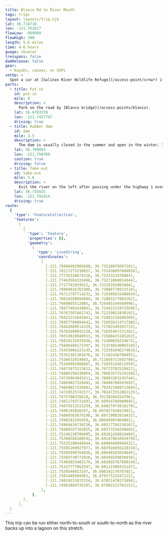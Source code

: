 ```yaml
---
title: Blanco Rd to River Mouth
tags: trips
layout: layouts/trip.njk
lat: 36.714710
lon: -121.761627
flowLow: -999999
flowHigh: 300
length: 5.6 miles
time: 4-6 hours
guage: chualar
tresspass: false
damRelease: false
gear:
  - Kayaks, canoes, or SUPs
setUp: >
  Spot a car at [Salinas River Wildlife Refuge](/access-point/srnwr) if going south-to-north, or [Blanco bridge](/access-points/blanco) if traveling north-to-south.
parts:
  - title: Put-in
    id: put-in
    mile: 0
    description: >
      Park on the road by [Blanco bridge](/access-points/blanco).
    lat: 36.6783378
    lon: -121.7437747
    driving: true
  - title: Rubber dam
    id: dam
    mile: 3.5
    description: >
      The dam is usually closed in the summer and open in the winter. If it is closed, do not attempt to go over the dam. There is an easy portage on river left around the dam, and clear buoys before the dam.
    lat: 36.709093
    lon: -121.750769
    caution: true
    driving: false
  - title: Take-out
    id: take-out
    mile: 5.6
    description: >
      Exit the river on the left after passing under the highway 1 overpass and a field on your left. You will be exiting at the [Salinas River Wildlife Refuge](/access-point/srnwr).
    lat: 36.735825
    lon: -121.791014
    driving: true
route:
  {
    'type': 'FeatureCollection',
    'features':
      [
        {
          'type': 'Feature',
          'properties': {},
          'geometry':
            {
              'type': 'LineString',
              'coordinates':
                [
                  [-121.78488492965698, 36.73228075607201],
                  [-121.78117275238037, 36.731438097896856],
                  [-121.77735328674316, 36.7323323470884],
                  [-121.77443504333498, 36.73271068014944],
                  [-121.7717742919922, 36.73226355905884],
                  [-121.76904916763306, 36.73088778552518],
                  [-121.76711797714233, 36.729305615486034],
                  [-121.76634550094604, 36.72801577883262],
                  [-121.7660665512085, 36.726485144560996],
                  [-121.76677465438841, 36.724421319715695],
                  [-121.76767587661743, 36.72259822830192],
                  [-121.76821231842041, 36.72043110108309],
                  [-121.76857709884642, 36.718556314717965],
                  [-121.76842689514159, 36.71702549191713],
                  [-121.76782608032228, 36.71635467231302],
                  [-121.76553010940553, 36.71580425185263],
                  [-121.76010131835938, 36.71460019334673],
                  [-121.75896406173707, 36.713740140003345],
                  [-121.75435066223145, 36.712501646274816],
                  [-121.75351381301878, 36.71162436780491],
                  [-121.7530632019043, 36.711056711692706],
                  [-121.75168991088867, 36.71035143613559],
                  [-121.74872875213622, 36.70723782520921],
                  [-121.74806356430054, 36.706635731191945],
                  [-121.74726963043211, 36.70603363245744],
                  [-121.74669027328491, 36.70496704597693],
                  [-121.74669027328491, 36.703521969713094],
                  [-121.74720525741577, 36.702472552063135],
                  [-121.7475700378418, 36.70130269254796],
                  [-121.74812793731691, 36.69954786989045],
                  [-121.74879312515259, 36.69827473818178],
                  [-121.7488145828247, 36.69782741662983],
                  [-121.74868583679198, 36.69719083916433],
                  [-121.7490291595459, 36.69694997064061],
                  [-121.74969434738158, 36.69517784330107],
                  [-121.75089597702025, 36.69373258299693],
                  [-121.75246238708495, 36.69261420816404],
                  [-121.75398588180542, 36.691478610919795],
                  [-121.75525188446044, 36.68984400968431],
                  [-121.75585269927977, 36.687916856228334],
                  [-121.75595998764038, 36.68640263034645],
                  [-121.75503730773926, 36.68449259836036],
                  [-121.75405025482179, 36.682685767688156],
                  [-121.75327777862547, 36.68122306415147],
                  [-121.7520546913147, 36.68024217678785],
                  [-121.7501449584961, 36.67917523247122],
                  [-121.74819231033324, 36.67831478272696],
                  [-121.74563884735107, 36.67802222762151],
                ],
            },
        },
      ],
  }
---
```


This trip can be run either north-to-south or south-to-north as the river backs up into a lagoon on this stretch.
